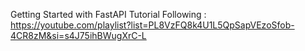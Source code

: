 Getting Started with FastAPI
Tutorial Following : https://youtube.com/playlist?list=PL8VzFQ8k4U1L5QpSapVEzoSfob-4CR8zM&si=s4J75ihBWugXrC-L
